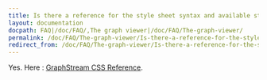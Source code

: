 ```yaml
---
title: Is there a reference for the style sheet syntax and available styles ?
layout: documentation
docpath: FAQ|/doc/FAQ/,The graph viewer|/doc/FAQ/The-graph-viewer/
permalink: /doc/FAQ/The-graph-viewer/Is-there-a-reference-for-the-style-sheet-syntax/
redirect_from: /doc/FAQ/The-graph-viewer/Is-there-a-reference-for-the-style-sheet-syntax-and-available-styles_1.0/
---
```


Yes. Here : [GraphStream CSS Reference](/doc/Advanced-Concepts/GraphStream-CSS-Reference/).

